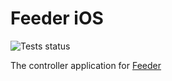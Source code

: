 # Feeder iOS
![Tests status](https://xcodecloudbadge-g38vxbwwhsb0.deno.dev/badges/tests-status)

The controller application for [Feeder](https://github.com/TheNightmanCodeth/Feeder-Arduino)


